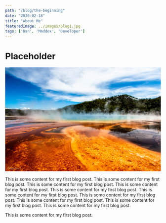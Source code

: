 ```yaml
---
path: "/blog/the-beginning"
date: "2020-02-18"
title: "About Me"
featuredImage: ../images/blog1.jpg
tags: ['Dan', 'Maddox', 'Developer']
---
```


# Placeholder
![blogin1](../images/blogin1.jpg)

This is some content for my first blog post. This is some content for my first blog post. This is some content for my first blog post. This is some content for my first blog post. This is some content for my first blog post. This is some content for my first blog post. This is some content for my first blog post. This is some content for my first blog post. This is some content for my first blog post. This is some content for my first blog post. 

This is some content for my first blog post. 

<!-- # My Journey -->
<!-- 
After finishing sixth form and not knowing where to go next, I eventually secured myself an administrator job within a nearby Office.
Starting out I had no transferable skills and a passionate hatred for numbers and Excel. As time went on this was revealed to me as nothing more than a lack of confidence and infamiliarity.

As time went on I developed my skills becoming an excel super user and having my first experiences of coding by dabbling around with VBA. The running of reports, supporting my team and working with CRM systems such as salesforce helped awaken within me an interest of data, technical process and reporting. Conveniently for me all of this went together to help secure me a job within a finance team supporting management accountants in various different areas. This is where I honed my skills eventually allowing me to progress into a business insights team as an Insights Analyst. From there I worked with a range of new tools such as Tableau, Alteryx, Databases and improved my understanding of higher level analysis.

During these experiences one thing I became frustrated with was lack of my own efficiency and ability to create my own technical solutions, this pushed me into the journey of coding. Initially I began working with Python for automation, ranging from everyday process to querying data from APIs also dabbling in various data libraries enhancing my analysis toolkit. I then took this a step further and began the journey into web development as I was truly amazed of the power of modern web applications and am excited to see how these transform the future of web. -->
